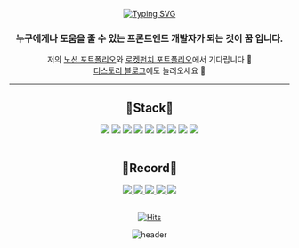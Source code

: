 <br><br>

<div align=center>

[![Typing SVG](https://readme-typing-svg.demolab.com?font=Fira+Code&size=25&pause=1000&color=4D5AF7&center=true&vCenter=true&width=435&lines=Hello%F0%9F%91%8B++I'm+Huiseong.;Front-End+Developer+%E2%9D%A3;Web+Developer+%E2%9D%A3;%F0%9F%8F%AB+BSSM+3)](https://git.io/typing-svg)
### 누구에게나 도움을 줄 수 있는 프론트엔드 개발자가 되는 것이 **꿈** 입니다.

저의 [노션 포트폴리오](https://wandering-confidence-5d5.notion.site/8ddc897fb4ac456b902e4b576fa3fe75?pvs=4)와 [로켓펀치 포트폴리오](https://www.rocketpunch.com/@3fa73e6f)에서 기다립니다 🫠 <br>
[티스토리 블로그](https://huise0ng.tistory.com/)에도 놀러오세요 🫠
</div>

---


<div align=center>
<h2>🔨Stack🔨</h2>
<img src="https://img.shields.io/badge/C-1414A0?style=flat-square&logo=c&logoColor=white"/>
<img src="https://img.shields.io/badge/C++-00599C?style=flat-square&logo=cplusplus&logoColor=white"/>
<img src="https://img.shields.io/badge/Python-9E66BF?style=flat-square&logo=python&logoColor=white"/>
<img src="https://img.shields.io/badge/Html5-E34F26?style=flat-square&logo=html5&logoColor=white"/>
<img src="https://img.shields.io/badge/CSS3-1572B6?style=flat-square&logo=css3&logoColor=white"/>
<img src="https://img.shields.io/badge/Sass-CC6699?style=flat-square&logo=sass&logoColor=white"/>
<img src="https://img.shields.io/badge/Javascript-F7DF1E?style=flat-square&logo=javascript&logoColor=white"/>
<img src="https://img.shields.io/badge/React-36566F?style=flat-square&logo=react&logoColor=white"/>
<img src="https://img.shields.io/badge/Oracle-F80000?style=flat-square&logo=oracle&logoColor=white"/>
<br><br>
<h2>💫Record💫</h2>
<a href="https://github.com/huise0ng"><img src="https://img.shields.io/badge/Github-E6E6E6?style=flat-square&logo=github&logoColor=black"/>
<a href="https://huise0ng.tistory.com/"><img src="https://img.shields.io/badge/Tistory-F96F29?style=flat-square&logo=tistory&logoColor=white"/>
<a href="https://www.notion.so/8ddc897fb4ac456b902e4b576fa3fe75?pvs=4"><img src="https://img.shields.io/badge/Notion-FDC43E?style=flat-square&logo=notion&logoColor=white"/>
<img src="https://img.shields.io/badge/huiseong2785@naver.com-03C75A?style=flat-square&logo=naver&logoColor=white"/>
<a href="https://www.instagram.com/huise0ng/"><img src="https://img.shields.io/badge/instagram-FE5196?style=flat-square&logo=instagram&logoColor=white"/>
<br><br>

[![Hits](https://hits.seeyoufarm.com/api/count/incr/badge.svg?url=https%3A%2F%2Fgithub.com%2Fgjbae1212%2Fhit-counter&count_bg=%23000000&title_bg=%23000000&icon=iconify.svg&icon_color=%23FFFFFF&title=Visitor&edge_flat=false)](https://hits.seeyoufarm.com)

</div>



<div align=center>
    

![header](https://capsule-render.vercel.app/api?type=waving&color=gradient&height=120&animation=fadeIn&section=footer&text=🚗🚚🚛&fontAlign=70)


</div>
